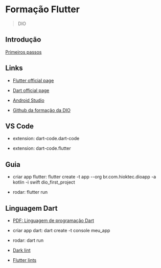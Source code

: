 # Formação Flutter

> DIO

## Introdução

[Primeiros passos](/files/Primeiros%20Passos%20com%20Flutter.pptx)

## Links

- [Flutter official page](https://flutter.dev/)

- [Dart official page](https://dart.dev/)

- [Android Studio](https://developer.android.com/studio?hl=pt-br)

- [Github da formação da DIO](https://github.com/digitalinnovationone/dio-flutter)

## VS Code

- extension: dart-code.dart-code

- extension: dart-code.flutter

## Guia

- criar app flutter: flutter create -t app --org br.com.hioktec.dioapp -a kotlin -i swift dio_first_project

- rodar: flutter run

## Linguagem Dart

- [PDF: Linguagem de programação Dart](files/Linguagem%20de%20Programação%20Dart.pdf)

- criar app dart: dart create -t console meu_app

- rodar: dart run

- [Dark lint](https://pub.dev/packages/lint)

- [Flutter lints](https://pub.dev/packages/flutter_lints)

